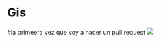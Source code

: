 # Gis
#la primeera vez que voy a hacer un pull request
<img src="https://i.pinimg.com/originals/6e/61/59/6e6159fdb0cd58120730d78c8982a8f0.png">
